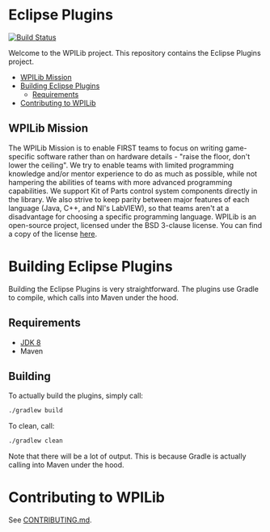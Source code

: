 # Eclipse Plugins

[![Build Status](https://travis-ci.org/wpilibsuite/EclipsePlugins.svg?branch=master)](https://travis-ci.org/wpilibsuite/EclipsePlugins)

Welcome to the WPILib project. This repository contains the Eclipse Plugins project.

- [WPILib Mission](#wpilib-mission)
- [Building Eclipse Plugins](#building-eclipse-plugins)
    - [Requirements](#requirements)
- [Contributing to WPILib](#contributing-to-wpilib)

## WPILib Mission

The WPILib Mission is to enable FIRST teams to focus on writing game-specific software rather than on hardware details - "raise the floor, don't lower the ceiling". We try to enable teams with limited programming knowledge and/or mentor experience to do as much as possible, while not hampering the abilities of teams with more advanced programming capabilities. We support Kit of Parts control system components directly in the library. We also strive to keep parity between major features of each language (Java, C++, and NI's LabVIEW), so that teams aren't at a disadvantage for choosing a specific programming language. WPILib is an open-source project, licensed under the BSD 3-clause license. You can find a copy of the license [here](license.txt).

# Building Eclipse Plugins

Building the Eclipse Plugins is very straightforward. The plugins use Gradle to compile, which calls into Maven under the hood.

## Requirements
- [JDK 8](http://www.oracle.com/technetwork/java/javase/downloads/index.html)
- Maven

## Building

To actually build the plugins, simply call:

```bash
./gradlew build
```

To clean, call:

```bash
./gradlew clean
```

Note that there will be a lot of output. This is because Gradle is actually calling into Maven under the hood.

# Contributing to WPILib

See [CONTRIBUTING.md](CONTRIBUTING.md).

